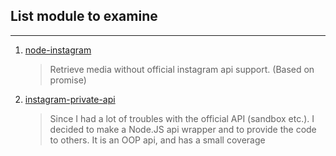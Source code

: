 ## List module to examine
---
1. [node-instagram][node-instagram]
   > Retrieve media without official instagram api support. (Based on promise)

1. [instagram-private-api][instagram-private-api]
   > Since I had a lot of troubles with the official API (sandbox etc.). I decided to make a Node.JS api wrapper and to provide the code to others. It is an OOP api, and has a small coverage
   
[node-instagram]: https://github.com/ricky155030/node-instagram
[instagram-private-api]: https://github.com/huttarichard/instagram-private-api
